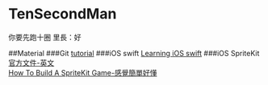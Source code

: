 ﻿# TenSecondMan
你要先跑十圈
里長：好

##Material
###Git
[tutorial](https://github.com/doggy8088/Learn-Git-in-30-days/tree/master/zh-tw)
###iOS swift
[Learning iOS swift](http://www.codedata.com.tw/mobile/swift-tutorial-class-1-xcode-helloworld)
###iOS SpriteKit
[官方文件-英文](https://developer.apple.com/library/content/documentation/GraphicsAnimation/Conceptual/SpriteKit_PG/Physics/Physics.html)  
[How To Build A SpriteKit Game-感覺簡單好懂](https://www.smashingmagazine.com/2016/11/how-to-build-a-spritekit-game-in-swift-3-part-1/)  
